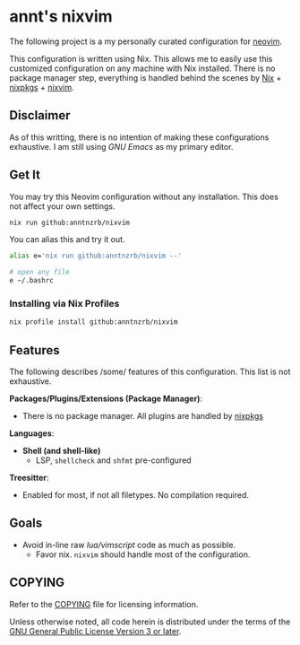 # annt's nixvim

The following project is a my personally curated configuration for
[neovim](https://neovim.io).

This configuration is written using Nix. This allows me to easily use this
customized configuration on any machine with Nix installed.
There is no package manager step, everything is handled behind the scenes by
[Nix](https://nixos.org) +
[nixpkgs](https://search.nixos.org/packages?channel=unstable&type=packages&query=vimPlugins) +
[nixvim](https://github.com/nix-community/nixvim).

## Disclaimer

As of this writting, there is no intention of making these configurations
exhaustive. I am still using _GNU Emacs_ as my primary editor.

## Get It

You may try this Neovim configuration without any installation. This does not
affect your own settings.

```sh
nix run github:anntnzrb/nixvim
```

You can alias this and try it out.

```sh
alias e='nix run github:anntnzrb/nixvim --'

# open any file
e ~/.bashrc
```

### Installing via Nix Profiles

```sh
nix profile install github:anntnzrb/nixvim
```

## Features

The following describes /some/ features of this configuration. This list is not
exhaustive.

**Packages/Plugins/Extensions (Package Manager)**:

- There is no package manager. All plugins are handled by
  [nixpkgs](https://search.nixos.org/packages?channel=unstable&type=packages&query=vimPlugins)

**Languages**:

- **Shell (and shell-like)**
  - LSP, `shellcheck` and `shfmt` pre-configured

**Treesitter**:

- Enabled for most, if not all filetypes. No compilation required.

## Goals

- Avoid in-line raw _lua/vimscript_ code as much as possible.
  - Favor nix. `nixvim` should handle most of the configuration.

## COPYING

Refer to the [COPYING](./COPYING) file for licensing information.

Unless otherwise noted, all code herein is distributed under the terms of the
[GNU General Public License Version 3 or later](https://www.gnu.org/licenses/gpl-3.0.en.html).
